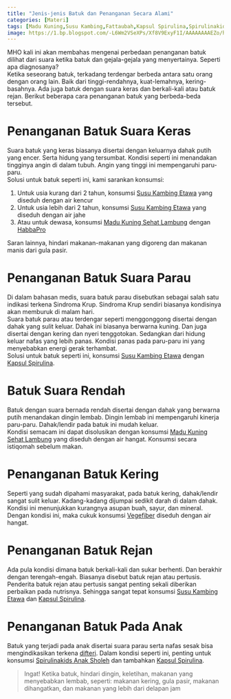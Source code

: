 ```yaml
---
title: "Jenis-jenis Batuk dan Penanganan Secara Alami"
categories: [Materi]
tags: [Madu Kuning,Susu Kambing,Fattaubah,Kapsul Spirulina,Spirulinakids]
image: https://1.bp.blogspot.com/-L6Wm2VSeXPs/Xf8V9ExyF1I/AAAAAAAAEZo/hp3zD9tKrdQrEFBYvruC5NVlQb1fcIRbgCKgBGAsYHg/s1600/201912-mho-batuk.png
---
```


<div class="paraph">MHO kali ini akan membahas mengenai perbedaan penanganan batuk dilihat dari suara ketika batuk dan gejala-gejala yang menyertainya. Seperti apa diagnosanya?</div>

<div class="paraph">Ketika seseorang batuk, terkadang terdengar berbeda antara satu orang dengan orang lain. Baik dari tinggi-rendahnya, kuat-lemahnya, kering-basahnya. Ada juga batuk dengan suara keras dan berkali-kali atau batuk rejan. Berikut beberapa cara penanganan batuk yang berbeda-beda tersebut.</div>

<h1>Penanganan Batuk Suara Keras</h1>

<div class="paraph">Suara batuk yang keras biasanya disertai dengan keluarnya dahak putih yang encer. Serta hidung yang tersumbat. Kondisi seperti ini menandakan tingginya angin di dalam tubuh. Angin yang tinggi ini mempengaruhi paru-paru.</div>

<div class="paraph">Solusi untuk batuk seperti ini, kami sarankan konsumsi:</div>

<ol><li>Untuk usia kurang dari 2 tahun, konsumsi <a href="/posts/susu-kambing-etawa-nk5" title="Susu Kambing Etawa">Susu Kambing Etawa</a> yang diseduh dengan air kencur</li>
<li>Untuk usia lebih dari 2 tahun, konsumsi <a href="/posts/susu-kambing-etawa-nk5" title="Susu Kambing Etawa">Susu Kambing Etawa</a> yang diseduh dengan air jahe</li>
<li>Atau untuk dewasa, konsumsi <a href="/posts/madu-kuning-sehat-lambung-wk6" title="Madu Kuning Sehat Lambung">Madu Kuning Sehat Lambung</a> dengan <a href="/posts/kapsul-habbapro-91t" title="Kapsul Habbapro">HabbaPro</a></li></ol>

<div class="paraph">Saran lainnya, hindari makanan-makanan yang digoreng dan makanan manis dari gula pasir.</div>

<h1>Penanganan Batuk Suara Parau</h1>

<div class="paraph">Di dalam bahasan medis, suara batuk parau disebutkan sebagai salah satu indikasi terkena Sindroma Krup. Sindroma Krup sendiri biasanya kondisinya akan memburuk di malam hari.</div>

<div class="paraph">Suara batuk parau atau terdengar seperti menggonggong disertai dengan dahak yang sulit keluar. Dahak ini biasanya berwarna kuning. Dan juga disertai dengan kering dan nyeri tenggotokan. Sedangkan dari hidung keluar nafas yang lebih panas. Kondisi panas pada paru-paru ini yang menyebabkan energi gerak terhambat.</div>

<div class="paraph">Solusi untuk batuk seperti ini, konsumsi <a href="/posts/susu-kambing-etawa-nk5" title="Susu Kambing Etawa">Susu Kambing Etawa</a> dengan <a href="/posts/kapsul-spirulina-9ee" title="Kapsul Spirulina">Kapsul Spirulina</a>.</div>

<h1>Batuk Suara Rendah</h1>

<div class="paraph">Batuk dengan suara bernada rendah disertai dengan dahak yang berwarna putih menandakan dingin lembab. Dingin lembab ini mempengaruhi kinerja paru-paru. Dahak/lendir pada batuk ini mudah keluar.</div>

<div class="paraph">Kondisi semacam ini dapat disolusikan dengan konsumsi <a href="/posts/madu-kuning-sehat-lambung-wk6" title="Madu Kuning Sehat Lambung">Madu Kuning Sehat Lambung</a> yang diseduh dengan air hangat. Konsumsi secara istiqomah sebelum makan.</div>

<h1>Penanganan Batuk Kering</h1>

<div class="paraph">Seperti yang sudah dipahami masyarakat, pada batuk kering, dahak/lendir sangat sulit keluar. Kadang-kadang dijumpai sedikit darah di dalam dahak. Kondisi ini menunjukkan kurangnya asupan buah, sayur, dan mineral.</div>

<div class="paraph">Dengan kondisi ini, maka cukuk konsumsi <a href="/posts/fattaubah-13x" title="Fattaubah">Vegefiber</a> diseduh dengan air hangat.</div>

<h1>Penanganan Batuk Rejan</h1>

<div class="paraph">Ada pula kondisi dimana batuk berkali-kali dan sukar berhenti. Dan berakhir dengan terengah-engah. Biasanya disebut batuk rejan atau pertusis.</div>

<div class="paraph">Penderita batuk rejan atau pertusis sangat penting sekali diberikan perbaikan pada nutrisnya. Sehingga sangat tepat konsumsi <a href="/posts/susu-kambing-etawa-nk5" title="Susu Kambing Etawa">Susu Kambing Etawa</a> dan <a href="/posts/kapsul-spirulina-9ee" title="Kapsul Spirulina">Kapsul Spirulina</a>.</div>

<h1>Penanganan Batuk Pada Anak</h1>

<div class="paraph">Batuk yang terjadi pada anak disertai suara parau serta nafas sesak bisa mengindikasikan terkena <a href="/posts/solusi-difteri-8s8" title="Materi MHO Solusi Difteri">difteri</a>. Dalam kondisi seperti ini, penting untuk konsumsi <a href="/posts/spirulinakids-anak-sholeh-uce" title="Spirulinakids Anak Sholeh">Spirulinakids Anak Sholeh</a> dan tambahkan <a href="/posts/kapsul-spirulina-9ee" title="Kapsul Spirulina">Kapsul Spirulina</a>.</div>

<blockquote>Ingat! Ketika batuk, hindari dingin, keletihan, makanan yang menyebabkan lembab, seperti: makanan kering, gula pasir, makanan dihangatkan, dan makanan yang lebih dari delapan jam</blockquote>